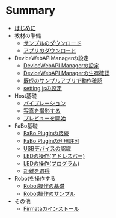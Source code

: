 # Summary

* [はじめに](README.md)
* 教材の準備
	* [サンプルのダウンロード](sample.md)
	* [アプリのダウンロード](app.md)
* DeviceWebAPIManagerの設定
    * [DeviceWebAPI Managerの設定](manager.md)
    * [DeviceWebAPI Managerの生存確認](available.md)
	* [既成のサンプルアプリで動作確認](webapp.md)
	* [setting.jsの設定](setting.md)
* Host基礎
	* [バイブレーション](host_vibration.md)
	* [写真を撮影する](host_takepic.md)
	* [プレビューを開始](host_preview.md)
* FaBo基礎
	* [FaBo Pluginの接続](fabo.md)
    * [FaBo Pluginの利用許可](permission.md)
    * [USBデバイスの認識](usbdevice.md)
	* [LEDの操作(アドレスバー)](fabo_led1.md)
	* [LEDの操作(プログラム)](fabo_led2.md)
	* [距離を取得](fabo_distance.md)
* Robotを操作する
	* [Robot操作の基礎](robot_basic.md)
	* [Robot操作のサンプル](robot_sample.md)
* その他
	* [Firmataのインストール](firmata.md)

